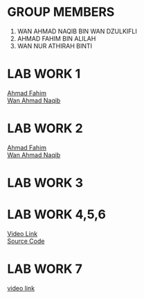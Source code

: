 # GROUP MEMBERS 

1. WAN AHMAD NAQIB BIN WAN DZULKIFLI
2. AHMAD FAHIM BIN ALILAH
3. WAN NUR ATHIRAH BINTI 

# LAB WORK 1
<a href="https://t.me/c/1268048899/34648"> Ahmad Fahim </a> <br>
<a href="https://t.me/c/1268048899/34323?thread=33987">Wan Ahmad Naqib</a> <br>
# LAB WORK 2
<a href="https://t.me/c/1268048899/35630"> Ahmad Fahim </a> <br>
<a href="https://t.me/c/1268048899/34649?thread=33988">Wan Ahmad Naqib</a> <br>
# LAB WORK 3
# LAB WORK 4,5,6
<a href= "https://youtu.be/SUlHa_pj0tE"> Video Link </a> <br>
<a href="https://github.com/AFahim02/firebaseloginpage/tree/main/firebaseloginpage"> Source Code </a> <br>
# LAB WORK 7
<a href= "https://youtu.be/anExtkn_Y1I"> video link</a> <br>
